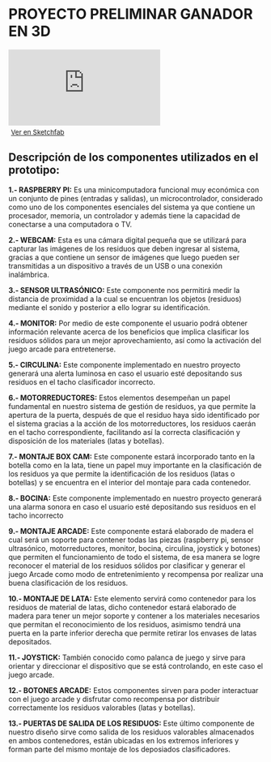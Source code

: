 # **PROYECTO PRELIMINAR GANADOR EN 3D**

<!DOCTYPE html>
<html lang="en">
<head>
    <meta charset="UTF-8">
    <meta name="viewport" content="width=device-width, initial-scale=1.0">
    <title>Modelo 3D de Sketchfab</title>
</head>
<body>

<div class="sketchfab-embed-wrapper">
    <iframe title="Prototipo_final[1]" frameborder="0" allowfullscreen mozallowfullscreen="true" webkitallowfullscreen="true" allow="autoplay; fullscreen; xr-spatial-tracking" xr-spatial-tracking execution-while-out-of-viewport execution-while-not-rendered web-share src="https://sketchfab.com/models/899149816a4347a9a388fa4a1bfded4d/embed"></iframe>
</div>

<p style="font-size: 13px; font-weight: normal; margin: 5px; color: #4A4A4A;">
    <a href="https://sketchfab.com/models/899149816a4347a9a388fa4a1bfded4d" target="_blank">Ver en Sketchfab</a>
</p>

</body>
</html>



## **Descripción de los componentes utilizados en el prototipo:**

 **1.- RASPBERRY PI:** Es una minicomputadora funcional muy económica con un conjunto de pines (entradas y salidas), un microcontrolador, considerado como uno de los componentes esenciales del sistema ya que contiene un procesador, memoria, un controlador y además tiene la capacidad de conectarse a una computadora o TV. 

**2.- WEBCAM:** Esta es una cámara digital pequeña que se utilizará para capturar las imágenes de los residuos que deben ingresar al sistema, gracias a que contiene un sensor de imágenes que luego pueden ser transmitidas a un dispositivo a través de un USB o una conexión inalámbrica. 

**3.- SENSOR ULTRASÓNICO:** Este componente nos permitirá medir la distancia de proximidad a la cual se encuentran los objetos (residuos) mediante el sonido y posterior a ello lograr su identificación. 

**4.- MONITOR:** Por medio de este componente el usuario podrá obtener información relevante acerca de los beneficios que implica clasificar los residuos sólidos para un mejor aprovechamiento, así como la activación del juego arcade para entretenerse. 

**5.- CIRCULINA:**  Este componente implementado en nuestro proyecto generará una alerta luminosa en caso el usuario esté depositando sus residuos en el tacho clasificador incorrecto. 

**6.- MOTORREDUCTORES:** Estos elementos desempeñan un papel fundamental en nuestro sistema de gestión de residuos, ya que permite la apertura de la puerta, después de que el residuo haya sido identificado por el sistema gracias a la acción de los motorreductores, los residuos caerán en el tacho correspondiente, facilitando así la correcta clasificación y disposición de los materiales (latas y botellas).

**7.- MONTAJE BOX CAM:** Este componente estará incorporado tanto en la botella como en la lata, tiene un papel muy importante en la clasificación de los residuos ya que permite la identificación de los residuos (latas o botellas) y se encuentra en el interior del montaje para cada contenedor.  

**8.- BOCINA:** Este componente implementado en nuestro proyecto generará una alarma sonora  en caso el usuario esté depositando sus residuos en el tacho incorrecto

**9.- MONTAJE ARCADE:** Este componente estará elaborado de madera el cual será un soporte para contener todas las piezas (raspberry pi, sensor ultrasónico, motorreductores, monitor, bocina, circulina, joystick y botones) que permiten el funcionamiento de todo el sistema, de esa manera se logre reconocer el material de los residuos sólidos por clasificar y generar el juego Arcade como modo de entretenimiento y recompensa por realizar una buena clasificación de los residuos.

**10.- MONTAJE DE LATA:** Este elemento servirá como contenedor para los residuos de material de latas, dicho contenedor estará elaborado de madera para tener un mejor soporte y contener a los materiales necesarios que permitan el reconocimiento de los residuos, asimismo tendrá una puerta en la parte inferior derecha que permite retirar los envases de latas depositados.

**11.- JOYSTICK:** También conocido como palanca de juego y sirve para orientar y direccionar el dispositivo que se está controlando, en este caso el juego arcade.

**12.- BOTONES ARCADE:** Estos componentes sirven para poder interactuar con el juego arcade y disfrutar como recompensa por distribuir correctamente los residuos valorables (latas y botellas). 

**13.- PUERTAS DE SALIDA DE LOS RESIDUOS:** Este último componente de nuestro diseño sirve como salida de los residuos valorables almacenados en ambos contenedores, están ubicadas en los extremos inferiores y forman parte del mismo montaje de los deposiados clasificadores.
